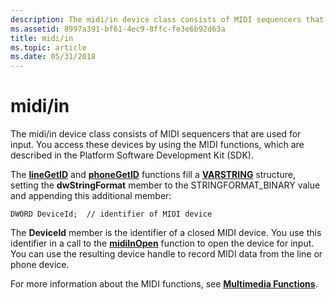 ```yaml
---
description: The midi/in device class consists of MIDI sequencers that are used for input. You access these devices by using the MIDI functions, which are described in the Platform Software Development Kit (SDK).
ms.assetid: 8997a391-bf61-4ec9-8ffc-fe3e6b92d63a
title: midi/in
ms.topic: article
ms.date: 05/31/2018
---
```


# midi/in

The midi/in device class consists of MIDI sequencers that are used for input. You access these devices by using the MIDI functions, which are described in the Platform Software Development Kit (SDK).

The [**lineGetID**](/windows/desktop/api/Tapi/nf-tapi-linegetid) and [**phoneGetID**](/windows/desktop/api/Tapi/nf-tapi-phonegetid) functions fill a [**VARSTRING**](/windows/desktop/api/Tapi/ns-tapi-varstring) structure, setting the **dwStringFormat** member to the STRINGFORMAT\_BINARY value and appending this additional member:

``` syntax
DWORD DeviceId;  // identifier of MIDI device
```

The **DeviceId** member is the identifier of a closed MIDI device. You use this identifier in a call to the [**midiInOpen**](/windows/win32/api/mmeapi/nf-mmeapi-midiinopen) function to open the device for input. You can use the resulting device handle to record MIDI data from the line or phone device.

For more information about the MIDI functions, see [**Multimedia Functions**](../multimedia/multimedia-functions.md).

 

 

